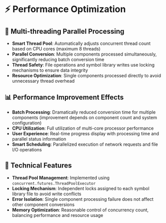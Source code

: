 # ⚡ Performance Optimization

## 🚀 Multi-threading Parallel Processing
- **Smart Thread Pool**: Automatically adjusts concurrent thread count based on CPU cores (maximum 8 threads)
- **Parallel Conversion**: Multiple components processed simultaneously, significantly reducing batch conversion time
- **Thread Safety**: File operations and symbol library writes use locking mechanisms to ensure data integrity
- **Resource Optimization**: Single components processed directly to avoid unnecessary thread overhead

## 📊 Performance Improvement Effects
- **Batch Processing**: Dramatically reduced conversion time for multiple components (improvement depends on component count and system configuration)
- **CPU Utilization**: Full utilization of multi-core processor performance
- **User Experience**: Real-time progress display with processing time and parallel status information
- **Smart Scheduling**: Parallelized execution of network requests and file I/O operations

## 🔧 Technical Features
- **Thread Pool Management**: Implemented using `concurrent.futures.ThreadPoolExecutor`
- **Locking Mechanism**: Independent locks assigned to each symbol library file to avoid write conflicts
- **Error Isolation**: Single component processing failure does not affect other component conversions
- **Memory Optimization**: Reasonable control of concurrency count, balancing performance and resource usage